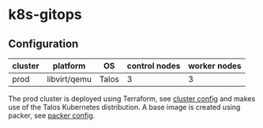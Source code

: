 # k8s-gitops

## Configuration

| cluster | platform     | OS    | control nodes | worker nodes |
| ------- | ------------ | ----- | ------------- | ------------ |
| prod    | libvirt/qemu | Talos | 3             | 3            |

The prod cluster is deployed using Terraform, see [cluster config](./clusters/prd/terraform/) and makes use of the Talos Kubernetes distribution. A base image is created using packer, see [packer config](./configs/packer).
